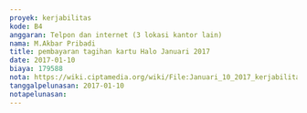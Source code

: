 ```yaml
---
proyek: kerjabilitas
kode: B4
anggaran: Telpon dan internet (3 lokasi kantor lain)
nama: M.Akbar Pribadi
title: pembayaran tagihan kartu Halo Januari 2017
date: 2017-01-10
biaya: 179588
nota: https://wiki.ciptamedia.org/wiki/File:Januari_10_2017_kerjabilitas_B4_komunikasi_akbar.jpg
tanggalpelunasan: 2017-01-10
notapelunasan:
---
```

